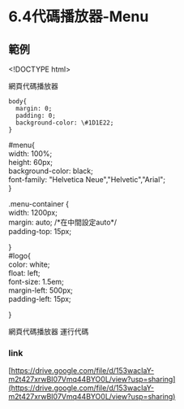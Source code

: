 # 6.4代碼播放器-Menu

## 範例

&lt;!DOCTYPE html&gt;

網頁代碼播放器  
  
    body{  
      margin: 0;  
      padding: 0;  
      background-color: \#1D1E22;  
    }  
  \#menu{  
    width: 100%;  
    height: 60px;  
    background-color: black;  
    font-family: "Helvetica Neue","Helvetic","Arial";  
  }  
  
  .menu-container {  
    width: 1200px;  
    margin: auto; /\*在中間設定auto\*/  
    padding-top: 15px;  
  
  }  
  \#logo{  
    color: white;  
    float: left;  
    font-size: 1.5em;  
    margin-left: 500px;  
    padding-left: 15px;  
  
  }  
  
  
 網頁代碼播放器 運行代碼  
  
  


### link

[https://drive.google.com/file/d/153wacIaY-m2t427xrwBI07Vmq44BYO0L/view?usp=sharing](https://drive.google.com/file/d/153wacIaY-m2t427xrwBI07Vmq44BYO0L/view?usp=sharing)

